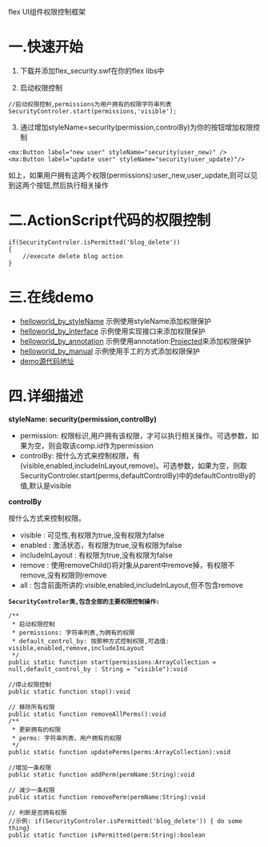 flex UI组件权限控制框架

# 一.快速开始 #

1) 下载并添加flex\_security.swf在你的flex libs中

2) 启动权限控制
```
//启动权限控制,permissions为用户拥有的权限字符串列表
SecurityControler.start(permissions,'visible');
```
3) 通过增加styleName=security(permission,controlBy)为你的按钮增加权限控制
```
<mx:Button label="new user" styleName="security(user_new)" />
<mx:Button label="update user" styleName="security(user_update)"/>
```

如上，如果用户拥有这两个权限(permissions):user\_new,user\_update,则可以见到这两个按钮,然后执行相关操作

# 二.ActionScript代码的权限控制 #
```
if(SecurityControler.isPermitted('blog_delete')) 
{
    //execute delete blog action
}
```

# 三.在线demo #
  * [helloworld\_by\_styleName](http://flex-security.googlecode.com/svn/trunk/flex_security_demo/bin-debug/helloworld_by_styleName.swf) 示例使用styleName添加权限保护
  * [helloworld\_by\_interface](http://flex-security.googlecode.com/svn/trunk/flex_security_demo/bin-debug/helloworld_by_interface.swf) 示例使用实现接口来添加权限保护
  * [helloworld\_by\_annotation](http://flex-security.googlecode.com/svn/trunk/flex_security_demo/bin-debug/helloworld_by_annotation.swf) 示例使用annotation:[Projected](Projected.md)来添加权限保护
  * [helloworld\_by\_manual](http://flex-security.googlecode.com/svn/trunk/flex_security_demo/bin-debug/helloworld_by_manual.swf) 示例使用手工的方式添加权限保护
  * [demo源代码地址](http://flex-security.googlecode.com/svn/trunk/flex_security_demo/src/)
# 四.详细描述 #
**styleName: security(permission,controlBy)**
  * permission: 权限标识,用户拥有该权限，才可以执行相关操作。可选参数，如果为空，则会取该comp.id作为permission
  * controlBy: 按什么方式来控制权限，有(visible,enabled,includeInLayout,remove)。可选参数，如果为空，则取SecurityControler.start(perms,defaultControlBy)中的defaultControlBy的值,默认是visible

**controlBy**

按什么方式来控制权限。
  * visible : 可见性,有权限为true,没有权限为false
  * enabled : 激活状态，有权限为true,没有权限为false
  * includeInLayout : 有权限为true,没有权限为false
  * remove : 使用removeChild()将对象从parent中remove掉，有权限不remove,没有权限则remove
  * all : 包含前面所讲的:visible,enabled,includeInLayout,但不包含remove

**`SecurityControler类,包含全部的主要权限控制操作:`**
```
/**
 * 启动权限控制
 * permissions: 字符串列表,为拥有的权限
 * default_control_by: 按那种方式控制权限,可选值: visible,enabled,remove,includeInLayout
 */
public static function start(permissions:ArrayCollection = null,default_control_by : String = "visible"):void 

//停止权限控制 
public static function stop():void 

// 移除所有权限
public static function removeAllPerms():void
/**
 * 更新拥有的权限
 * perms: 字符串列表，用户拥有的权限
 */		
public static function updatePerms(perms:ArrayCollection):void 

//增加一条权限	
public static function addPerm(permName:String):void

// 减少一条权限
public static function removePerm(permName:String):void

// 判断是否拥有权限
//示例: if(SecurityControler.isPermitted('blog_delete')) { do some thing} 
public static function isPermitted(perm:String):boolean
```

